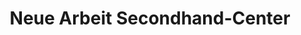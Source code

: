 ---
title: "Neue Arbeit Secondhand-Center"
url: /neu-ulm/neue-arbeit-secondhand-center/
shop: Gebrauchtwaren
---